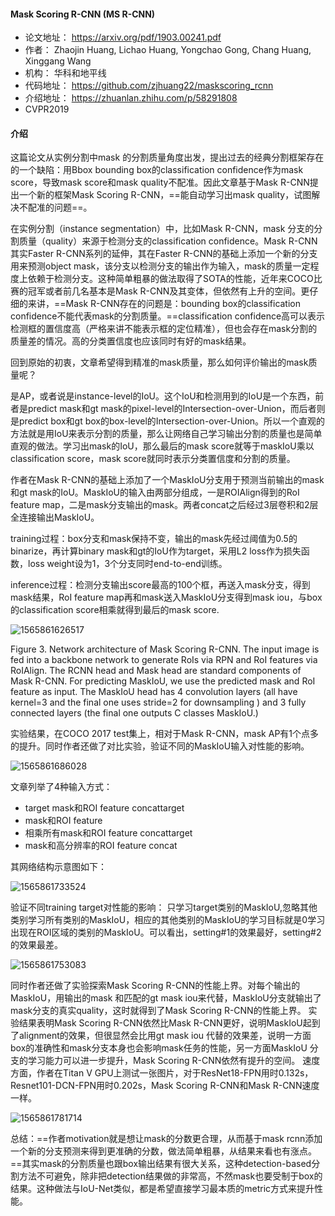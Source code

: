 #### Mask Scoring R-CNN (MS R-CNN)
- 论文地址： https://arxiv.org/pdf/1903.00241.pdf
- 作者： Zhaojin Huang, Lichao Huang, Yongchao Gong, Chang Huang, Xinggang Wang
- 机构： 华科和地平线
- 代码地址： https://github.com/zjhuang22/maskscoring_rcnn 
- 介绍地址： https://zhuanlan.zhihu.com/p/58291808
- CVPR2019

#### 介绍
这篇论文从实例分割中mask 的分割质量角度出发，提出过去的经典分割框架存在的一个缺陷：用Bbox bounding box的classification confidence作为mask score，导致mask score和mask quality不配准。因此文章基于Mask R-CNN提出一个新的框架Mask Scoring R-CNN，==能自动学习出mask quality，试图解决不配准的问题==。

在实例分割（instance segmentation）中，比如Mask R-CNN，mask 分支的分割质量（quality）来源于检测分支的classification confidence。Mask R-CNN其实Faster R-CNN系列的延伸，其在Faster R-CNN的基础上添加一个新的分支用来预测object mask，该分支以检测分支的输出作为输入，mask的质量一定程度上依赖于检测分支。这种简单粗暴的做法取得了SOTA的性能，近年来COCO比赛的冠军或者前几名基本是Mask R-CNN及其变体，但依然有上升的空间。更仔细的来讲，==Mask R-CNN存在的问题是：bounding box的classification confidence不能代表mask的分割质量。==classification confidence高可以表示检测框的置信度高（严格来讲不能表示框的定位精准），但也会存在mask分割的质量差的情况。高的分类置信度也应该同时有好的mask结果。

回到原始的初衷，文章希望得到精准的mask质量，那么如何评价输出的mask质量呢？

是AP，或者说是instance-level的IoU。这个IoU和检测用到的IoU是一个东西，前者是predict mask和gt mask的pixel-level的Intersection-over-Union，而后者则是predict box和gt box的box-level的Intersection-over-Union。所以一个直观的方法就是用IoU来表示分割的质量，那么让网络自己学习输出分割的质量也是简单直观的做法。学习出mask的IoU，那么最后的mask score就等于maskIoU乘以classification score，mask score就同时表示分类置信度和分割的质量。

作者在Mask R-CNN的基础上添加了一个MaskIoU分支用于预测当前输出的mask和gt mask的IoU。MaskIoU的输入由两部分组成，一是ROIAlign得到的RoI feature map，二是mask分支输出的mask。两者concat之后经过3层卷积和2层全连接输出MaskIoU。

training过程：box分支和mask保持不变，输出的mask先经过阈值为0.5的binarize，再计算binary mask和gt的IoU作为target，采用L2 loss作为损失函数，loss weight设为1，3个分支同时end-to-end训练。

inference过程：检测分支输出score最高的100个框，再送入mask分支，得到mask结果，RoI feature map再和mask送入MaskIoU分支得到mask iou，与box的classification score相乘就得到最后的mask score.

![1565861626517](C:\Users\j00496872\Desktop\Notes\raw_images\1565861626517.png)

Figure 3. Network architecture of Mask Scoring R-CNN. The input image is fed into a backbone network to generate RoIs via RPN and  RoI features via RoIAlign. The RCNN head and Mask head are standard components of Mask R-CNN. For predicting MaskIoU, we use the predicted mask and RoI feature as input. The MaskIoU head has 4 convolution layers (all have kernel=3 and the final one uses stride=2 for downsampling ) and 3 fully connected layers (the final one outputs C classes MaskIoU.)

实验结果，在COCO 2017 test集上，相对于Mask R-CNN，mask AP有1个点多的提升。同时作者还做了对比实验，验证不同的MaskIoU输入对性能的影响。

![1565861686028](C:\Users\j00496872\Desktop\Notes\raw_images\1565861686028.png)

文章列举了4种输入方式：
- target mask和ROI feature concattarget 
- mask和ROI feature 
- 相乘所有mask和ROI feature concattarget 
- mask和高分辨率的ROI feature concat

其网络结构示意图如下：

![1565861733524](C:\Users\j00496872\Desktop\Notes\raw_images\1565861733524.png)

验证不同training target对性能的影响：
只学习target类别的MaskIoU,忽略其他类别学习所有类别的MaskIoU，相应的其他类别的MaskIoU的学习目标就是0学习出现在ROI区域的类别的MaskIoU。可以看出，setting#1的效果最好，setting#2的效果最差。

![1565861753083](C:\Users\j00496872\Desktop\Notes\raw_images\1565861753083.png)

同时作者还做了实验探索Mask Scoring R-CNN的性能上界。对每个输出的MaskIoU，用输出的mask 和匹配的gt mask iou来代替，MaskIoU分支就输出了mask分支的真实quality，这时就得到了Mask Scoring R-CNN的性能上界。
实验结果表明Mask Scoring R-CNN依然比Mask R-CNN更好，说明MaskIoU起到了alignment的效果，但很显然会比用gt mask iou 代替的效果差，说明一方面box的准确性和mask分支本身也会影响mask任务的性能，另一方面MaskIoU 分支的学习能力可以进一步提升，Mask Scoring R-CNN依然有提升的空间。
速度方面，作者在Titan V GPU上测试一张图片，对于ResNet18-FPN用时0.132s，Resnet101-DCN-FPN用时0.202s，Mask Scoring R-CNN和Mask R-CNN速度一样。

![1565861781714](C:\Users\j00496872\Desktop\Notes\raw_images\1565861781714.png)

总结：==作者motivation就是想让mask的分数更合理，从而基于mask rcnn添加一个新的分支预测来得到更准确的分数，做法简单粗暴，从结果来看也有涨点。==其实mask的分割质量也跟box输出结果有很大关系，这种detection-based分割方法不可避免，除非把detection结果做的非常高，不然mask也要受制于box的结果。这种做法与IoU-Net类似，都是希望直接学习最本质的metric方式来提升性能。
